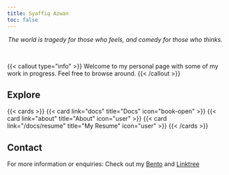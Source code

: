 ```yaml
---
title: Syaffiq Azwan
toc: false
---
```



*<p align="center">The world is tragedy for those who feels, and comedy for those who thinks.</p>*
  
&nbsp;

{{< callout type="info" >}}
  Welcome to my personal page with some of my work in progress. Feel free to browse around.
{{< /callout >}}

## Explore

{{< cards >}}
  {{< card link="docs" title="Docs" icon="book-open" >}}
  {{< card link="about" title="About" icon="user" >}}
  {{< card link="/docs/resume" title="My Resume" icon="user" >}}
{{< /cards >}}

## Contact

For more information or enquiries: Check out my [Bento](https://bento.me/unohu) and [Linktree](https://linktr.ee/unohu)
